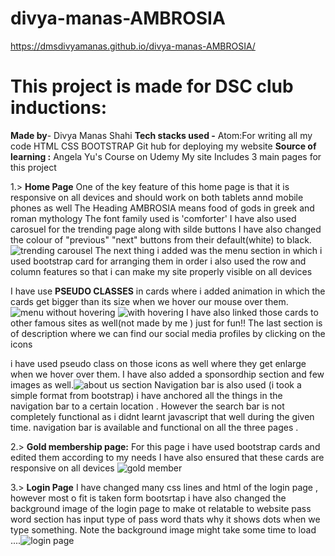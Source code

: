 # divya-manas-AMBROSIA
https://dmsdivyamanas.github.io/divya-manas-AMBROSIA/


# This project is made for DSC club inductions:
**Made by**- Divya Manas Shahi
**Tech stacks used -**
Atom:For writing all my code
HTML
CSS
BOOTSTRAP
Git hub for deploying my website
**Source of learning :** Angela Yu's Course on Udemy
My site Includes 3 main pages for this project

1.> **Home Page**
One of the key feature of this home page is that it is responsive on all devices and should work on both tablets annd mobile phones as well
The Heading AMBROSIA means food of gods in greek and roman mythology
The font family used is 'comforter'
I have also used carosuel for the trending page along with silde buttons 
I have also changed the colour of "previous" "next" buttons from their default(white) to black.![trending carousel](https://user-images.githubusercontent.com/98876605/155319309-5d3972e1-ac36-4b38-b287-e158f5c93841.jpg)
The next thing i added was the menu section in which i used bootstrap card for arranging them in order 
i also used the row and column features so that i can make my site properly visible on all devices 

I have use **PSEUDO CLASSES** in cards where i added animation in which the cards get bigger than its size when we hover our mouse over them.![menu without hovering](https://user-images.githubusercontent.com/98876605/155319301-5c0a24e2-48b2-4dc6-a90e-a7eb3b42f4ae.jpg) ![with hovering](https://user-images.githubusercontent.com/98876605/155319320-c323a13b-3173-4499-b739-40f4200d6d3e.jpg)
 I have also linked those cards to other famous sites as well(not made by me ) just for fun!!
The last section is of description where we can find our social media profiles by clicking on the icons  

  i have used pseudo class on those icons as well where they get enlarge when we hover over them.
  I have also added  a sponsordhip section  and few images  as well.![about us section](https://user-images.githubusercontent.com/98876605/155319288-2a946d17-9b52-4687-9b6d-a62ccadeccb5.jpg)
 Navigation bar is also used (i took a simple format from bootstrap) i have anchored all the things in the navigation bar to a certain location .
 However the search bar is not completely functional as i didnt learnt javascript that well during the given time.
 navigation bar is available and functional on all the three pages .
 
 2.> **Gold membership page:**
For this page i have used bootstrap cards and edited them according to my needs 
I have also ensured that these cards are responsive on all devices ![gold member](https://user-images.githubusercontent.com/98876605/155319291-31801abc-0739-46ee-984b-f504bbef93c4.jpg)

3.> **Login Page**
I have changed many css lines and html of the login page , however most o fit is taken form bootsrtap 
i have also changed the background image  of the login page to make ot relatable to website 
pass word section has input type of pass word thats why it shows dots when we type something.
Note the background image might take some time to load ....![login page](https://user-images.githubusercontent.com/98876605/155319296-3167f265-aae1-4794-b043-f62b2f6ff592.jpg)
